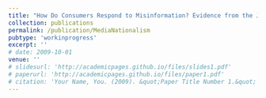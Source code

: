 ```yaml
---
title: "How Do Consumers Respond to Misinformation? Evidence from the Japanese Nuclear Contamination (with Ruoyu Qian)"
collection: publications
permalink: /publication/MediaNationalism
pubtype: 'workinprogress'
excerpt: ''
# date: 2009-10-01
venue: ''
# slidesurl: 'http://academicpages.github.io/files/slides1.pdf'
# paperurl: 'http://academicpages.github.io/files/paper1.pdf'
# citation: 'Your Name, You. (2009). &quot;Paper Title Number 1.&quot; <i>Journal 1</i>. 1(1).'
---
```

